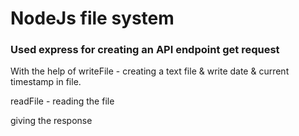 # NodeJs file system

### Used express for creating an API endpoint get request

With the help of writeFile - creating a text file & write date & current timestamp in file.

readFile - reading the file

giving the response
